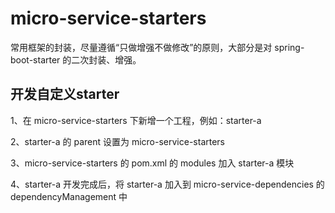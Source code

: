# micro-service-starters

常用框架的封装，尽量遵循“只做增强不做修改”的原则，大部分是对 spring-boot-starter 的二次封装、增强。

## 开发自定义starter

1、在 micro-service-starters 下新增一个工程，例如：starter-a

2、starter-a 的 parent 设置为 micro-service-starters

3、micro-service-starters 的 pom.xml 的 modules 加入 starter-a 模块

4、starter-a 开发完成后，将 starter-a 加入到 micro-service-dependencies 的 dependencyManagement 中
